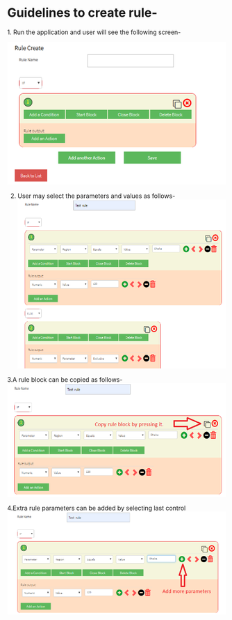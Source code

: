 <h1> Guidelines to create rule-</h1>
1. Run the application and user will see the following screen-

![Screenshot](initial.png)
 
2. User may select the parameters and values as follows-
![Screenshot](view_with_rule.png)

3.A rule block can be copied as follows-
![Screenshot](copy_rule.png)

4.Extra rule parameters can be added by selecting last control
![Screenshot](add_more_parameter.png)

